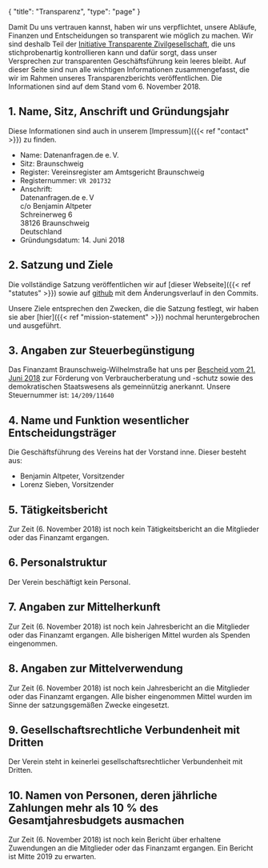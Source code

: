 {
    "title": "Transparenz",
    "type": "page"
}

Damit Du uns vertrauen kannst, haben wir uns verpflichtet, unsere Abläufe, Finanzen und Entscheidungen so transparent wie möglich zu machen. Wir sind deshalb Teil der [Initiative Transparente Zivilgesellschaft](https://www.transparency.de/mitmachen/initiative-transparente-zivilgesellschaft/), die uns stichprobenartig kontrollieren kann und dafür sorgt, dass unser Versprechen zur transparenten Geschäftsführung kein leeres bleibt. Auf dieser Seite sind nun alle wichtigen Informationen zusammengefasst, die wir im Rahmen unseres Transparenzberichts veröffentlichen. Die Informationen sind auf dem Stand vom 6. November 2018.

## 1. Name, Sitz, Anschrift und Gründungsjahr
Diese Informationen sind auch in unserem [Impressum]({{< ref "contact" >}}) zu finden.

 - Name: Datenanfragen.de e.&thinsp;V.
 - Sitz: Braunschweig
 - Register: Vereinsregister am Amtsgericht Braunschweig
 - Registernummer: `VR 201732`
 - Anschrift:  
   Datenanfragen.de e.&thinsp;V  
   c/o Benjamin Altpeter  
   Schreinerweg 6  
   38126 Braunschweig  
   Deutschland  
 - Gründungsdatum: 14. Juni 2018

## 2. Satzung und Ziele

Die vollständige Satzung veröffentlichen wir auf [dieser Webseite]({{< ref "statutes" >}}) sowie auf [github](https://github.com/datenanfragen/verein/blob/master/satzung.md) mit dem Änderungsverlauf in den Commits.

Unsere Ziele entsprechen den Zwecken, die die Satzung festlegt, wir haben sie aber [hier]({{< ref "mission-statement" >}}) nochmal heruntergebrochen und ausgeführt.

## 3. Angaben zur Steuerbegünstigung

Das Finanzamt Braunschweig-Wilhelmstraße hat uns per [Bescheid vom 21. Juni 2018](https://static.dacdn.de/docs/feststellungsbescheid_2018-06-21.pdf) zur Förderung von Verbraucherberatung und -schutz sowie des demokratischen Staatswesens als gemeinnützig anerkannt. Unsere Steuernummer ist: `14/209/11640`

## 4. Name und Funktion wesentlicher Entscheidungsträger

Die Geschäftsführung des Vereins hat der Vorstand inne. Dieser besteht aus:
 
 - Benjamin Altpeter, Vorsitzender
 - Lorenz Sieben, Vorsitzender
 
## 5. Tätigkeitsbericht

Zur Zeit (6. November 2018) ist noch kein Tätigkeitsbericht an die Mitglieder oder das Finanzamt ergangen.

## 6. Personalstruktur

Der Verein beschäftigt kein Personal.

## 7. Angaben zur Mittelherkunft

Zur Zeit (6. November 2018) ist noch kein Jahresbericht an die Mitglieder oder das Finanzamt ergangen. Alle bisherigen Mittel wurden als Spenden eingenommen.

## 8. Angaben zur Mittelverwendung

Zur Zeit (6. November 2018) ist noch kein Jahresbericht an die Mitglieder oder das Finanzamt ergangen. Alle bisher eingenommen Mittel wurden im Sinne der satzungsgemäßen Zwecke eingesetzt.

## 9. Gesellschaftsrechtliche Verbundenheit mit Dritten

Der Verein steht in keinerlei gesellschaftsrechtlicher Verbundenheit mit Dritten.

## 10. Namen von Personen, deren jährliche Zahlungen mehr als 10 % des Gesamtjahresbudgets ausmachen

Zur Zeit (6. November 2018) ist noch kein Bericht über erhaltene Zuwendungen an die Mitglieder oder das Finanzamt ergangen. Ein Bericht ist Mitte 2019 zu erwarten.
